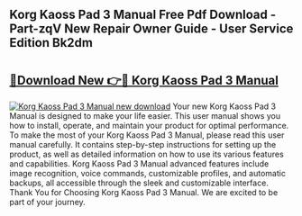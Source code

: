 ## Korg Kaoss Pad 3 Manual Free Pdf Download - Part-zqV New Repair Owner Guide - User Service Edition Bk2dm

# <h2><a href="http://cf17417.oget.top/?id=Korg+Kaoss+Pad+3+Manual">🔗Download New 👉🔴 Korg Kaoss Pad 3 Manual</a></h2>

[![Korg Kaoss Pad 3 Manual new download](https://i.imgur.com/5g1atiW.png)](http://cf17417.oget.top/?id=Korg+Kaoss+Pad+3+Manual)
Your new Korg Kaoss Pad 3 Manual is designed to make your life easier. This user manual shows you how to install, operate, and maintain your product for optimal performance. To make the most of your Korg Kaoss Pad 3 Manual, please read this user manual carefully. It contains step-by-step instructions for setting up the product, as well as detailed information on how to use its various features and capabilities. Korg Kaoss Pad 3 Manual advanced features include image recognition, voice commands, customizable profiles, and automatic backups, all accessible through the sleek and customizable interface. Thank You for Choosing Korg Kaoss Pad 3 Manual. We are excited to be part of your journey.
